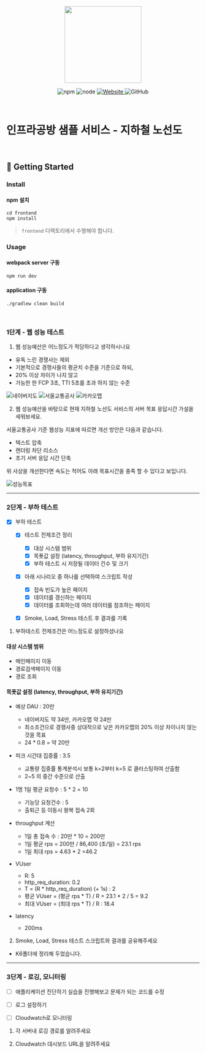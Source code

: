 <p align="center">
    <img width="200px;" src="https://raw.githubusercontent.com/woowacourse/atdd-subway-admin-frontend/master/images/main_logo.png"/>
</p>
<p align="center">
  <img alt="npm" src="https://img.shields.io/badge/npm-%3E%3D%205.5.0-blue">
  <img alt="node" src="https://img.shields.io/badge/node-%3E%3D%209.3.0-blue">
  <a href="https://edu.nextstep.camp/c/R89PYi5H" alt="nextstep atdd">
    <img alt="Website" src="https://img.shields.io/website?url=https%3A%2F%2Fedu.nextstep.camp%2Fc%2FR89PYi5H">
  </a>
  <img alt="GitHub" src="https://img.shields.io/github/license/next-step/atdd-subway-service">
</p>

<br>

# 인프라공방 샘플 서비스 - 지하철 노선도

<br>

## 🚀 Getting Started

### Install
#### npm 설치
```
cd frontend
npm install
```
> `frontend` 디렉토리에서 수행해야 합니다.

### Usage
#### webpack server 구동
```
npm run dev
```
#### application 구동
```
./gradlew clean build
```
<br>


### 1단계 - 웹 성능 테스트
1. 웹 성능예산은 어느정도가 적당하다고 생각하시나요

- 유독 느린 경쟁사는 제외
- 기본적으로 경쟁사들의 평균치 수준을 기준으로 하되,
- 20% 이상 차이가 나지 않고
- 가능한 한 FCP 3초, TTI 5초를 초과 하지 않는 수준

![네이버지도](src/main/resources/static/images/네이버지도_성능예산.png)
![서울교통공사](src/main/resources/static/images/서울교통공사_성능예산.png)
![카카오맵](src/main/resources/static/images/카카오맵_성능예산.png)

2. 웹 성능예산을 바탕으로 현재 지하철 노선도 서비스의 서버 목표 응답시간 가설을 세워보세요.

서울교통공사 기준 웹성능 지표에 따르면 개선 방안은 다음과 같습니다.

- 텍스트 압축
- 렌더링 차단 리소스
- 초기 서버 응답 시간 단축

위 사상을 개선한다면 속도는 적어도 아래 목표시간을 충족 할 수 있다고 보입니다.

![성능목표](src/main/resources/static/images/성능목표.png)

---

### 2단계 - 부하 테스트 

- [X] 부하 테스트
    - [X] 테스트 전제조건 정리
        - [X] 대상 시스템 범위
        - [X] 목푯값 설정 (latency, throughput, 부하 유지기간)
        - [X] 부하 테스트 시 저장될 데이터 건수 및 크기
    - [X] 아래 시나리오 중 하나를 선택하여 스크립트 작성
        - [X] 접속 빈도가 높은 페이지
        - [X] 데이터를 갱신하는 페이지
        - [X] 데이터를 조회하는데 여러 데이터를 참조하는 페이지
    - [X] Smoke, Load, Stress 테스트 후 결과를 기록


1. 부하테스트 전제조건은 어느정도로 설정하셨나요

#### 대상 시스템 범위
- 메인페이지 이동
- 경로검색페이지 이동
- 경로 조회

#### 목푯값 설정 (latency, throughput, 부하 유지기간)

- 예상 DAU : 20만 
  - 네이버지도 약 34만, 카카오맵 약 24만
  - 최소조건으로 경쟁사중 상대적으로 낮은 카카오맵의 20% 이상 차이나지 않는 것을 목표
  - 24 * 0.8 = 약 20만
- 피크 시간대 집중률 : 3.5
  - 교통량 집중률 통계분석시 보통 k=2부터 k=5 로 클러스팅하여 산출함
  - 2~5 의 중간 수준으로 산출
- 1명 1일 평균 요청수 : 5 * 2 = 10
  - 기능당 요청건수 : 5 
  - 출퇴근 등 이동시 왕복 접속 2회
- throughput 계산
  - 1일 총 접속 수 : 20만 * 10 = 200만
  - 1일 평균 rps = 200만 / 86,400 (초/일) = 23.1 rps
  - 1일 최대 rps = 4.63 * 2 =46.2

- VUser
    - R: 5
    - http_req_duration: 0.2
    - T = (R * http_req_duration) (+ 1s) : 2
    - 평균 VUser = (평균 rps * T) / R = 23.1 * 2 / 5 = 9.2
    - 최대 VUser = (최대 rps * T) / R : 18.4
- latency
    - 200ms

2. Smoke, Load, Stress 테스트 스크립트와 결과를 공유해주세요

- K6폴더에 정리해 두었습니다.
---

### 3단계 - 로깅, 모니터링

- [ ] 애플리케이션 진단하기 실습을 진행해보고 문제가 되는 코드를 수정
- [ ] 로그 설정하기
- [ ] Cloudwatch로 모니터링


1. 각 서버내 로깅 경로를 알려주세요

2. Cloudwatch 대시보드 URL을 알려주세요

